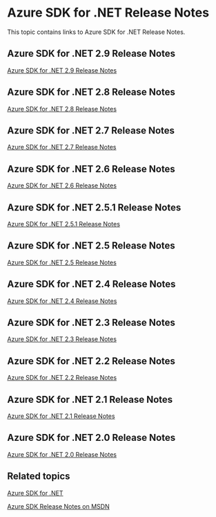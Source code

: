 <properties
    pageTitle="Azure SDK for .NET Release Notes"
    description="Azure SDK for .NET Release Notes"
    services="app-service/web"
    documentationcenter=""
    author="Juliako"
    manager="dwrede"
    editor="" />
<tags
    ms.assetid="f7724fdc-79b7-4b3c-ab31-6da4679a1264"
    ms.service="app-service"
    ms.devlang="multiple"
    ms.topic="article"
    ms.tgt_pltfrm="na"
    ms.workload="integration"
    ms.date="10/17/2016"
    wacn.date=""
    ms.author="juliako" />

# Azure SDK for .NET Release Notes
This topic contains links to Azure SDK for .NET Release Notes. 

## Azure SDK for .NET 2.9 Release Notes
[Azure SDK for .NET 2.9 Release Notes](/documentation/articles/azure-sdk-dotnet-release-notes-2-9/)

## Azure SDK for .NET 2.8 Release Notes
[Azure SDK for .NET 2.8 Release Notes](/documentation/articles/azure-sdk-dotnet-release-notes-2-8/)

## Azure SDK for .NET 2.7 Release Notes
[Azure SDK for .NET 2.7 Release Notes](/documentation/articles/azure-sdk-dotnet-release-notes-2-7/)

## Azure SDK for .NET 2.6 Release Notes
[Azure SDK for .NET 2.6 Release Notes](/documentation/articles/azure-sdk-dotnet-release-notes-2-6/)

## Azure SDK for .NET 2.5.1 Release Notes
[Azure SDK for .NET 2.5.1 Release Notes](/documentation/articles/app-service-release-notes/)

## Azure SDK for .NET 2.5 Release Notes
[Azure SDK for .NET 2.5 Release Notes](https://msdn.microsoft.com/zh-cn/library/azure/dn873976.aspx)

## Azure SDK for .NET 2.4 Release Notes
[Azure SDK for .NET 2.4 Release Notes](https://msdn.microsoft.com/zh-cn/library/azure/dn794167.aspx)

## Azure SDK for .NET 2.3 Release Notes
[Azure SDK for .NET 2.3 Release Notes](https://msdn.microsoft.com/zh-cn/library/azure/dn655054.aspx)

## Azure SDK for .NET 2.2 Release Notes
[Azure SDK for .NET 2.2 Release Notes](https://msdn.microsoft.com/zh-cn/library/azure/dn459835.aspx)

## Azure SDK for .NET 2.1 Release Notes
[Azure SDK for .NET 2.1 Release Notes](https://msdn.microsoft.com/zh-cn/library/azure/dn407359.aspx)

## Azure SDK for .NET 2.0 Release Notes
[Azure SDK for .NET 2.0 Release Notes](https://msdn.microsoft.com/zh-cn/library/azure/dn169556.aspx)

## Related topics
[Azure SDK for .NET](/downloads/)

[Azure SDK Release Notes on MSDN](https://msdn.microsoft.com/zh-cn/library/azure/dn627519.aspx)

